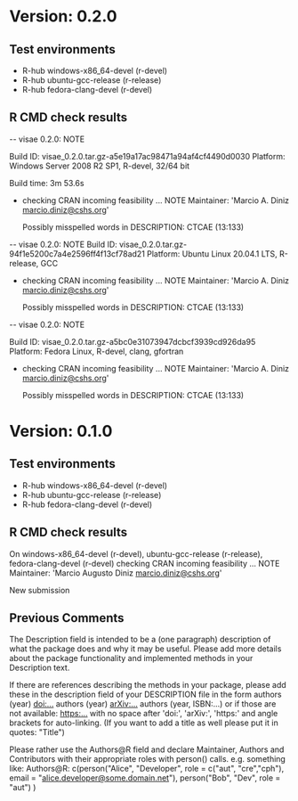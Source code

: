# Version: 0.2.0

## Test environments
- R-hub windows-x86_64-devel (r-devel)
- R-hub ubuntu-gcc-release (r-release)
- R-hub fedora-clang-devel (r-devel)

## R CMD check results

-- visae 0.2.0: NOTE

  Build ID:   visae_0.2.0.tar.gz-a5e19a17ac98471a94af4cf4490d0030
  Platform:   Windows Server 2008 R2 SP1, R-devel, 32/64 bit

  Build time: 3m 53.6s

* checking CRAN incoming feasibility ... NOTE
  Maintainer: 'Marcio A. Diniz <marcio.diniz@cshs.org>'

  Possibly misspelled words in DESCRIPTION:
    CTCAE (13:133)
    
-- visae 0.2.0: NOTE
  Build ID:   visae_0.2.0.tar.gz-94f1e5200c7a4e2596ff4f13cf78ad21
  Platform:   Ubuntu Linux 20.04.1 LTS, R-release, GCC

* checking CRAN incoming feasibility ... NOTE
  Maintainer: 'Marcio A. Diniz <marcio.diniz@cshs.org>'

  Possibly misspelled words in DESCRIPTION:
    CTCAE (13:133)

-- visae 0.2.0: NOTE

  Build ID:   visae_0.2.0.tar.gz-a5bc0e31073947dcbcf3939cd926da95
  Platform:   Fedora Linux, R-devel, clang, gfortran

* checking CRAN incoming feasibility ... NOTE
  Maintainer: 'Marcio A. Diniz <marcio.diniz@cshs.org>'

  Possibly misspelled words in DESCRIPTION:
    CTCAE (13:133)

# Version: 0.1.0

## Test environments
- R-hub windows-x86_64-devel (r-devel)
- R-hub ubuntu-gcc-release (r-release)
- R-hub fedora-clang-devel (r-devel)

## R CMD check results
On windows-x86_64-devel (r-devel), ubuntu-gcc-release (r-release), fedora-clang-devel (r-devel)
  checking CRAN incoming feasibility ... NOTE
  Maintainer: 'Marcio Augusto Diniz <marcio.diniz@cshs.org>'
  
  New submission

## Previous Comments 

The Description field is intended to be a (one paragraph) description of what the package does and why it may be useful.
Please add more details about the package functionality and implemented methods in your Description text.

If there are references describing the methods in your package, please add these in the description field of your DESCRIPTION file in the form authors (year) <doi:...> authors (year) <arXiv:...> authors (year, ISBN:...) or if those are not available: <https:...> with no space after 'doi:', 'arXiv:', 'https:' and angle brackets for auto-linking.
(If you want to add a title as well please put it in quotes: "Title")

Please rather use the Authors@R field and declare Maintainer, Authors and Contributors with their appropriate roles with person() calls.
e.g. something like:
Authors@R: c(person("Alice", "Developer", role = c("aut", "cre","cph"),
                      email = "alice.developer@some.domain.net"),
               person("Bob", "Dev", role = "aut") )

